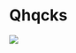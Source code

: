 # Qhqcks
![](https://media.discordapp.net/attachments/461575285364752386/1068674109808066670/qhack.gif)
